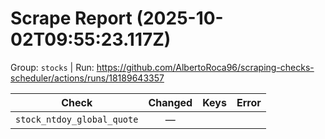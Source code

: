# Scrape Report (2025-10-02T09:55:23.117Z)

Group: `stocks`  |  Run: https://github.com/AlbertoRoca96/scraping-checks-scheduler/actions/runs/18189643357

| Check | Changed | Keys | Error |
|---|:---:|:--|:--|
| `stock_ntdoy_global_quote` | — |  |  |
